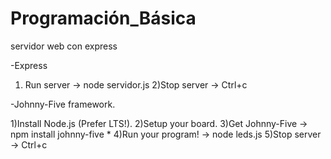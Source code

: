 # Programación_Básica
 servidor web con express

-Express 
 1) Run server  -> node servidor.js
 2)Stop server -> Ctrl+c


-Johnny-Five framework.

1)Install Node.js (Prefer LTS!).
2)Setup your board.
3)Get Johnny-Five -> npm install johnny-five *
4)Run your program! -> node leds.js
5)Stop server -> Ctrl+c
